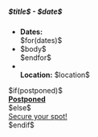 <div class="workshop event"  
$if(postponed)$
  onclick="document.location = '/posts/Braneshop-Covid-19.html'"
$else$
  onclick="document.location = '$tickets$'"
$endif$
>
  <h5> $title$ - $date$ </h5>

  <ul class="normal dates">
    <li><b>Dates:</b><br />
    </li>
    $for(dates)$
      <li>$body$</li>
    $endfor$
    <li><br />
      <b>Location:</b> $location$
    </li>
  </ul>

  <div>
    $if(postponed)$
      <div class="btn-b">
        <b><a href="/posts/Braneshop-Covid-19.html">Postponed</a></b>
      </div>
    $else$
      <div class="btn-b">
        <a class="btn" href="$tickets$">Secure your spot!</a>
      </div>
    $endif$
  </div>
</div>

